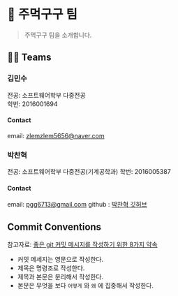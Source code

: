 # 👊 주먹구구 팀

> 주먹구구 팀을 소개합니다.

## 🚴‍♂️ Teams

### 김민수

전공: 소프트웨어학부 다중전공  
학번: 2016001694

#### Contact

email: zlemzlem5656@naver.com

### 박찬혁

전공: 소프트웨어학부 다중전공(기계공학과)
학번: 2016005387

#### Contact

email: pgg6713@gmail.com
github : [박찬혁 깃허브](https://github.com/ChanhyukPark-Tech)

## Commit Conventions

참고자료: [좋은 git 커밋 메시지를 작성하기 위한 8가지 약속](https://djkeh.github.io/articles/How-to-write-a-git-commit-message-kor/)

- 커밋 메세지는 영문으로 작성한다.
- 제목은 명령조로 작성한다.
- 제목과 본문은 분리해서 작성한다.
- 본문은 무엇을 보다 `어떻게` 와 `왜` 에 집중해서 작성한다.
